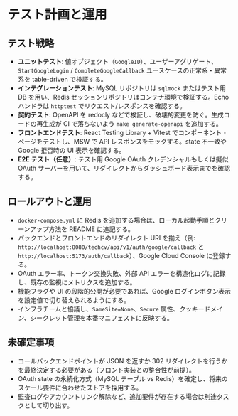 # テスト計画と運用

## テスト戦略
- **ユニットテスト**: 値オブジェクト（`GoogleID`）、ユーザーアグリゲート、`StartGoogleLogin` / `CompleteGoogleCallback` ユースケースの正常系・異常系を table-driven で検証する。
- **インテグレーションテスト**: MySQL リポジトリは `sqlmock` またはテスト用 DB を用い、Redis セッションリポジトリはコンテナ環境で検証する。Echo ハンドラは `httptest` でリクエスト/レスポンスを確認する。
- **契約テスト**: OpenAPI を redocly などで検証し、破壊的変更を防ぐ。生成コードの再生成が CI で落ちないよう `make generate-openapi` を追加する。
- **フロントエンドテスト**: React Testing Library + Vitest でコンポーネント・ページをテストし、MSW で API レスポンスをモックする。state 不一致や Google 拒否時の UI 表示を確認する。
- **E2E テスト（任意）**: テスト用 Google OAuth クレデンシャルもしくは擬似 OAuth サーバーを用いて、リダイレクトからダッシュボード表示までを確認する。

## ロールアウトと運用
- `docker-compose.yml` に Redis を追加する場合は、ローカル起動手順とクリーンアップ方法を README に追記する。
- バックエンドとフロントエンドのリダイレクト URI を揃え（例: `http://localhost:8080/techcv/api/v1/auth/google/callback` と `http://localhost:5173/auth/callback`）、Google Cloud Console に登録する。
- OAuth エラー率、トークン交換失敗、外部 API エラーを構造化ログに記録し、既存の監視にメトリクスを追加する。
- 機能フラグや UI の段階的公開が必要であれば、Google ログインボタン表示を設定値で切り替えられるようにする。
- インフラチームと協議し、`SameSite=None`、`Secure` 属性、クッキードメイン、シークレット管理を本番マニフェストに反映する。

## 未確定事項
- コールバックエンドポイントが JSON を返すか 302 リダイレクトを行うかを最終決定する必要がある（フロント実装との整合性が前提）。
- OAuth state の永続化方式（MySQL テーブル vs Redis）を確定し、将来のスケール要件に合わせたストアを採用する。
- 監査ログやアカウントリンク解除など、追加要件が存在する場合は別途タスクとして切り出す。
